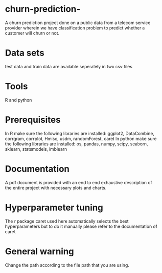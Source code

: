 # churn-prediction-
A churn prediction project done on a public data from a telecom service provider wherein we have classification problem to predict whether a customer will churn or not.
# Data sets
test data and train data are available seperately in two csv files.
# Tools 
R and python 
# Prerequisites
In R make sure the following libraries are installed:
ggplot2, DataCombine, corrgram, corrplot, Hmisc, usdm, randomForest, caret
In python make sure the following libraries are installed:
os, pandas, numpy, scipy, seaborn, sklearn, statsmodels, imblearn
# Documentation
A pdf document is provided with an end to end exhaustive description of the entire project with necessary plots and charts.
# Hyperparameter tuning
The r package caret used here automatically selects the best hyperparameters but to do it manually please refer to the documentation of caret
# General warning
Change the path according to the file path that you are using.
